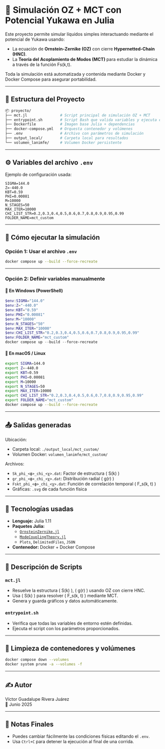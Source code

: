 # 🧪 Simulación OZ + MCT con Potencial Yukawa en Julia

Este proyecto permite simular líquidos simples interactuando mediante el potencial de Yukawa usando:

- La ecuación de **Ornstein-Zernike (OZ)** con cierre **Hypernetted-Chain (HNC)**.
- La **Teoría del Acoplamiento de Modos (MCT)** para estudiar la dinámica a través de la función Fs(k,t).

Toda la simulación está automatizada y contenida mediante Docker y Docker Compose para asegurar portabilidad.

---

## 📁 Estructura del Proyecto

```bash
📦 proyecto/
├── mct.jl               # Script principal de simulación OZ + MCT
├── entrypoint.sh        # Script Bash que valida variables y ejecuta el código
├── Dockerfile           # Imagen base Julia + dependencias
├── docker-compose.yml   # Orquesta contenedor y volúmenes
├── .env                 # Archivo con parámetros de simulación
├── output_local/        # Carpeta local para resultados
└── volumen_lanimfe/     # Volumen Docker persistente
```

---

## ⚙️ Variables del archivo `.env`

Ejemplo de configuración usada:

```env
SIGMA=144.0
Z=-440.0
KBT=0.59
PHI=0.00081
M=10000
N_STAGES=50
MAX_ITER=10000
CHI_LIST_STR=0.2,0.3,0.4,0.5,0.6,0.7,0.8,0.9,0.95,0.99
FOLDER_NAME=mct_custom
```

---

## 🚀 Cómo ejecutar la simulación

### Opción 1: Usar el archivo `.env`

```bash
docker compose up --build --force-recreate
```

---

### Opción 2: Definir variables manualmente

#### 🔵 En Windows (PowerShell)

```powershell
$env:SIGMA="144.0"
$env:Z="-440.0"
$env:KBT="0.59"
$env:PHI="0.00081"
$env:M="10000"
$env:N_STAGES="50"
$env:MAX_ITER="10000"
$env:CHI_LIST_STR="0.2,0.3,0.4,0.5,0.6,0.7,0.8,0.9,0.95,0.99"
$env:FOLDER_NAME="mct_custom"
docker compose up --build --force-recreate
```

#### 🍏 En macOS / Linux

```bash
export SIGMA=144.0
export Z=-440.0
export KBT=0.59
export PHI=0.00081
export M=10000
export N_STAGES=50
export MAX_ITER=10000
export CHI_LIST_STR="0.2,0.3,0.4,0.5,0.6,0.7,0.8,0.9,0.95,0.99"
export FOLDER_NAME="mct_custom"
docker compose up --build --force-recreate
```

---

## 📤 Salidas generadas

Ubicación:

- Carpeta local: `./output_local/mct_custom/`
- Volumen Docker: `volumen_lanimfe/mct_custom/`

Archivos:

- `Sk_phi_<ϕ>_chi_<χ>.dat`: Factor de estructura \( S(k) \)
- `gr_phi_<ϕ>_chi_<χ>.dat`: Distribución radial \( g(r) \)
- `Fskt_phi_<ϕ>_chi_<χ>.dat`: Función de correlación temporal \( F_s(k, t) \)
- Gráficas: `.svg` de cada función física

---

## 🔧 Tecnologías usadas

- **Lenguaje:** Julia 1.11
- **Paquetes Julia:**
  - [`OrnsteinZernike.jl`](https://github.com/IlianPihlajamaa/OrnsteinZernike.jl)
  - [`ModeCouplingTheory.jl`](https://github.com/IlianPihlajamaa/ModeCouplingTheory.jl)
  - `Plots`, `DelimitedFiles`, `JSON`
- **Contenedor:** Docker + Docker Compose

---

## 📜 Descripción de Scripts

### `mct.jl`

- Resuelve la estructura \( S(k) \), \( g(r) \) usando OZ con cierre HNC.
- Usa \( S(k) \) para resolver \( F_s(k, t) \) mediante MCT.
- Genera y guarda gráficos y datos automáticamente.

### `entrypoint.sh`

- Verifica que todas las variables de entorno estén definidas.
- Ejecuta el script con los parámetros proporcionados.

---

## 🧼 Limpieza de contenedores y volúmenes

```bash
docker compose down --volumes
docker system prune -a --volumes -f
```

---

## ✍️ Autor

Víctor Guadalupe Rivera Juárez  
📅 Junio 2025

---

## 🧠 Notas Finales

- Puedes cambiar fácilmente las condiciones físicas editando el `.env`.
- Usa `Ctrl+C` para detener la ejecución al final de una corrida.
